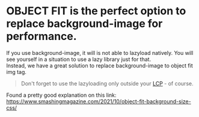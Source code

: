 # OBJECT FIT is the perfect option to replace background-image for performance.

If you use background-image, it will is not able to lazyload natively. You will see yourself in a situation to use a lazy library just for that. \
Instead, we have a great solution to replace background-image to object fit img tag.

>Don't forget to use the lazyloading only outside your [LCP](https://web.dev/lcp/) - of course.

Found a pretty good explanation on this link:
https://www.smashingmagazine.com/2021/10/object-fit-background-size-css/